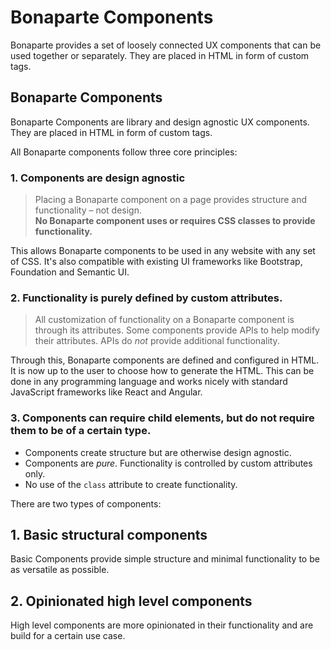 # Bonaparte Components

Bonaparte provides a set of loosely connected UX components that can be used together or separately. They are placed in HTML in form of custom tags. 



## Bonaparte Components
Bonaparte Components are library and design agnostic UX components. They are placed in HTML in form of custom tags. 

All Bonaparte components follow three core principles:

### 1. Components are design agnostic
> Placing a Bonaparte component on a page provides structure and functionality – not design.<br>
**No Bonaparte component uses or requires CSS classes to provide functionality.**

This allows Bonaparte components to be used in any website with any set of CSS. It's also compatible with existing UI frameworks like Bootstrap, Foundation and Semantic UI.

### 2. Functionality is purely defined by custom attributes.
> All customization of functionality on a Bonaparte component is through its attributes.
Some components provide APIs to help modify their attributes. APIs do *not* provide additional functionality.

Through this, Bonaparte components are defined and configured in HTML. It is now up to the user to choose how to generate the HTML. This can be done in any programming language and works nicely with standard JavaScript frameworks like React and Angular.

### 3. Components can require child elements, but do not require them to be of a certain type.
> 


- Components create structure but are otherwise design agnostic.
- Components are _pure_. Functionality is controlled by custom attributes only.
- No use of the `class` attribute to create functionality.


There are two types of components:

## 1. Basic structural components
Basic Components provide simple structure and minimal functionality to be as versatile as possible.

## 2. Opinionated high level components
High level components are more opinionated in their functionality and are build for a certain use case.